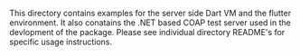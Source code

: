 This directory contains examples for the server side Dart VM and the flutter
environment. It also conatains the .NET based COAP test server used in the devlopment
of the package. Please see individual directory README's for specific usage 
instructions.